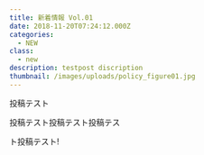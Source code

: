 ```yaml
---
title: 新着情報 Vol.01
date: 2018-11-20T07:24:12.000Z
categories:
  - NEW
class:
  - new
description: testpost discription
thumbnail: /images/uploads/policy_figure01.jpg
---
```


投稿テスト

投稿テスト投稿テスト投稿テス

ト投稿テスト!







